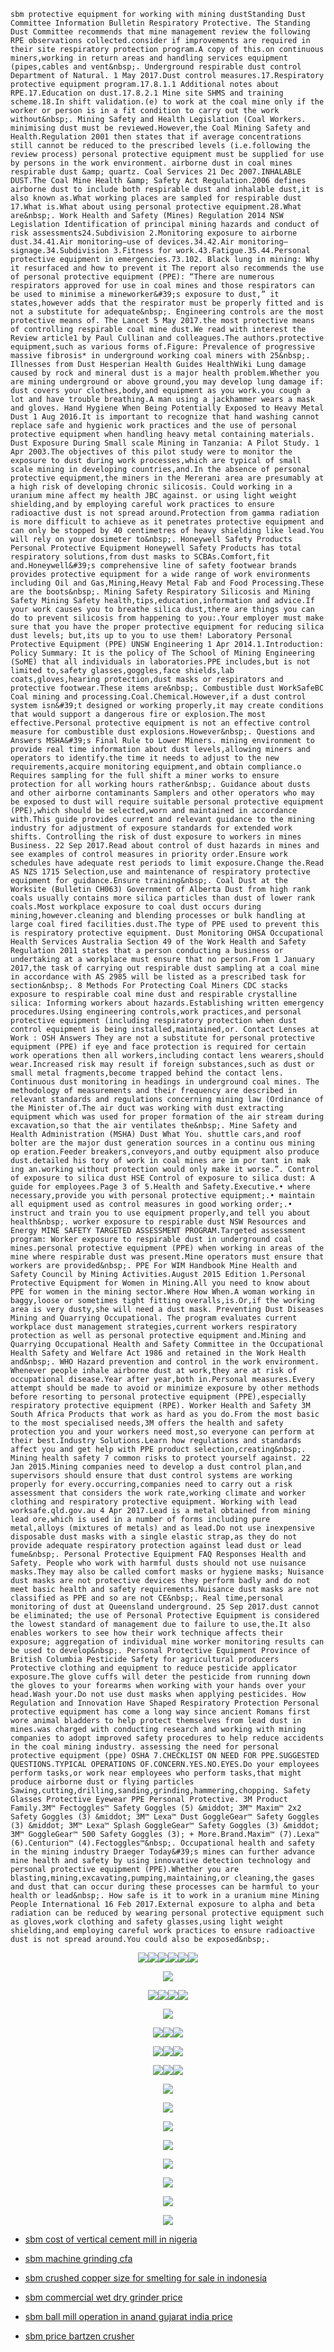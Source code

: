 
```
sbm protective equipment for working with mining dustStanding Dust Committee Information Bulletin Respiratory Protective. The Standing Dust Committee recommends that mine management review the following RPE observations collected.consider if improvements are required in their site respiratory protection program.A copy of this.on continuous miners,working in return areas and handling services equipment (pipes,cables and vent&nbsp;. Underground respirable dust control Department of Natural. 1 May 2017.Dust control measures.17.Respiratory protective equipment program.17.8.1.1 Additional notes about RPE.17.Education on dust.17.8.2.1 Mine site SHMS and training scheme.18.In shift validation.(e) to work at the coal mine only if the worker or person is in a fit condition to carry out the work without&nbsp;. Mining Safety and Health Legislation (Coal Workers. minimising dust must be reviewed.However,the Coal Mining Safety and Health.Regulation 2001 then states that if average concentrations still cannot be reduced to the prescribed levels (i.e.following the review process) personal protective equipment must be supplied for use by persons in the work environment. airborne dust in coal mines respirable dust &amp; quartz. Coal Services 21 Dec 2007.INHALABLE DUST.The Coal Mine Health &amp; Safety Act Regulation.2006 defines airborne dust to include both respirable dust and inhalable dust,it is also known as.What working places are sampled for respirable dust 17.What is.What about using personal protective equipment.28.What are&nbsp;. Work Health and Safety (Mines) Regulation 2014 NSW Legislation Identification of principal mining hazards and conduct of risk assessments24.Subdivision 2.Monitoring exposure to airborne dust.34.41.Air monitoring—use of devices.34.42.Air monitoring—signage.34.Subdivision 3.Fitness for work.43.Fatigue.35.44.Personal protective equipment in emergencies.73.102. Black lung in mining: Why it resurfaced and how to prevent it The report also recommends the use of personal protective equipment (PPE): “There are numerous respirators approved for use in coal mines and those respirators can be used to minimise a mineworker&#39;s exposure to dust,” it states,however adds that the respirator must be properly fitted and is not a substitute for adequate&nbsp;. Engineering controls are the most protective means of. The Lancet 5 May 2017.the most protective means of controlling respirable coal mine dust.We read with interest the Review article1 by Paul Cullinan and colleagues.The authors.protective equipment,such as various forms of.Figure: Prevalence of progressive massive fibrosis* in underground working coal miners with 25&nbsp;. Illnesses from Dust Hesperian Health Guides HealthWiki Lung damage caused by rock and mineral dust is a major health problem.Whether you are mining underground or above ground,you may develop lung damage if: dust covers your clothes,body,and equipment as you work.you cough a lot and have trouble breathing.A man using a jackhammer wears a mask and gloves. Hand Hygiene When Being Potentially Exposed to Heavy Metal Dust 1 Aug 2016.It is important to recognize that hand washing cannot replace safe and hygienic work practices and the use of personal protective equipment when handling heavy metal containing materials. Dust Exposure During Small scale Mining in Tanzania: A Pilot Study. 1 Apr 2003.The objectives of this pilot study were to monitor the exposure to dust during work processes,which are typical of small scale mining in developing countries,and.In the absence of personal protective equipment,the miners in the Mererani area are presumably at a high risk of developing chronic silicosis. Could working in a uranium mine affect my health JBC against. or using light weight shielding,and by employing careful work practices to ensure radioactive dust is not spread around.Protection from gamma radiation is more difficult to achieve as it penetrates protective equipment and can only be stopped by 40 centimetres of heavy shielding like lead.You will rely on your dosimeter to&nbsp;. Honeywell Safety Products Personal Protective Equipment Honeywell Safety Products has total respiratory solutions,from dust masks to SCBAs.Comfort,fit and.Honeywell&#39;s comprehensive line of safety footwear brands provides protective equipment for a wide range of work environments including Oil and Gas,Mining,Heavy Metal Fab and Food Processing.These are the boots&nbsp;. Mining Safety Respiratory Silicosis and Mining Safety Mining Safety health,tips,education,information and advice.If your work causes you to breathe silica dust,there are things you can do to prevent silicosis from happening to you:.Your employer must make sure that you have the proper protective equipment for reducing silica dust levels; but,its up to you to use them! Laboratory Personal Protective Equipment (PPE) UNSW Engineering 1 Apr 2014.1.Introduction: Policy Summary: It is the policy of The School of Mining Engineering (SoME) that all individuals in laboratories.PPE includes,but is not limited to,safety glasses,goggles,face shields,lab coats,gloves,hearing protection,dust masks or respirators and protective footwear.These items are&nbsp;. Combustible dust WorkSafeBC Coal mining and processing.Coal.Chemical.However,if a dust control system isn&#39;t designed or working properly,it may create conditions that would support a dangerous fire or explosion.The most effective.Personal protective equipment is not an effective control measure for combustible dust explosions.However&nbsp;. Questions and Answers MSHA&#39;s Final Rule to Lower Miners. mining environment to provide real time information about dust levels,allowing miners and operators to identify.the time it needs to adjust to the new requirements,acquire monitoring equipment,and obtain compliance.o Requires sampling for the full shift a miner works to ensure protection for all working hours rather&nbsp;. Guidance about dusts and other airborne contaminants Samplers and other operators who may be exposed to dust will require suitable personal protective equipment (PPE),which should be selected,worn and maintained in accordance with.This guide provides current and relevant guidance to the mining industry for adjustment of exposure standards for extended work shifts. Controlling the risk of dust exposure to workers in mines Business. 22 Sep 2017.Read about control of dust hazards in mines and see examples of control measures in priority order.Ensure work schedules have adequate rest periods to limit exposure.Change the.Read AS NZS 1715 Selection,use and maintenance of respiratory protective equipment for guidance.Ensure training&nbsp;. Coal Dust at the Worksite (Bulletin CH063) Government of Alberta Dust from high rank coals usually contains more silica particles than dust of lower rank coals.Most workplace exposure to coal dust occurs during mining,however.cleaning and blending processes or bulk handling at large coal fired facilities.dust.The type of PPE used to prevent this is respiratory protective equipment. Dust Monitoring OHSA Occupational Health Services Australia Section 49 of the Work Health and Safety Regulation 2011 states that a person conducting a business or undertaking at a workplace must ensure that no person.From 1 January 2017,the task of carrying out respirable dust sampling at a coal mine in accordance with AS 2985 will be listed as a prescribed task for section&nbsp;. 8 Methods For Protecting Coal Miners CDC stacks exposure to respirable coal mine dust and respirable crystalline silica: Informing workers about hazards.Establishing written emergency procedures.Using engineering controls,work practices,and personal protective equipment (including respiratory protection when dust control equipment is being installed,maintained,or. Contact Lenses at Work : OSH Answers They are not a substitute for personal protective equipment (PPE) if eye and face protection is required for certain work operations then all workers,including contact lens wearers,should wear.Increased risk may result if foreign substances,such as dust or small metal fragments,become trapped behind the contact lens. Continuous dust monitoring in headings in underground coal mines. The methodology of measurements and their frequency are described in relevant standards and regulations concerning mining law (Ordinance of the Minister of.The air duct was working with dust extracting equipment which was used for proper formation of the air stream during excavation,so that the air ventilates the&nbsp;. Mine Safety and Health Administration (MSHA) Dust What You. shuttle cars,and roof bolter are the major dust generation sources in a continu ous mining op eration.Feeder breakers,conveyors,and outby equipment also produce dust.detailed his tory of work in coal mines are im por tant in mak ing an.working without protection would only make it worse.”. Control of exposure to silica dust HSE Control of exposure to silica dust: A guide for employees.Page 3 of 5.Health and Safety.Executive.• where necessary,provide you with personal protective equipment;.• maintain all equipment used as control measures in good working order;.• instruct and train you to use equipment properly,and tell you about health&nbsp;. worker exposure to respirable dust NSW Resources and Energy MINE SAFETY TARGETED ASSESSMENT PROGRAM.Targeted assessment program: Worker exposure to respirable dust in underground coal mines.personal protective equipment (PPE) when working in areas of the mine where respirable dust was present.Mine operators must ensure that workers are provided&nbsp;. PPE For WIM Handbook Mine Health and Safety Council by Mining Activities.August 2015 Edition 1.Personal Protective Equipment for Women in Mining.All you need to know about PPE for women in the mining sector.Where How When.A woman working in baggy,loose or sometimes tight fitting overalls,is.Or,if the working area is very dusty,she will need a dust mask. Preventing Dust Diseases Mining and Quarrying Occupational. The program evaluates current workplace dust management strategies,current workers respiratory protection as well as personal protective equipment and.Mining and Quarrying Occupational Health and Safety Committee in the Occupational Health Safety and Welfare Act 1986 and retained in the Work Health and&nbsp;. WHO Hazard prevention and control in the work environment. Whenever people inhale airborne dust at work,they are at risk of occupational disease.Year after year,both in.Personal measures.Every attempt should be made to avoid or minimize exposure by other methods before resorting to personal protective equipment (PPE),especially respiratory protective equipment (RPE). Worker Health and Safety 3M South Africa Products that work as hard as you do.From the most basic to the most specialised needs,3M offers the health and safety protection you and your workers need most,so everyone can perform at their best.Industry Solutions.Learn how regulations and standards affect you and get help with PPE product selection,creating&nbsp;. Mining health safety 7 common risks to protect yourself against. 22 Jan 2015.Mining companies need to develop a dust control plan,and supervisors should ensure that dust control systems are working properly for every.occurring,companies need to carry out a risk assessment that considers the work rate,working climate and worker clothing and respiratory protective equipment. Working with lead worksafe.qld.gov.au 4 Apr 2017.Lead is a metal obtained from mining lead ore,which is used in a number of forms including pure metal,alloys (mixtures of metals) and as lead.Do not use inexpensive disposable dust masks with a single elastic strap,as they do not provide adequate respiratory protection against lead dust or lead fume&nbsp;. Personal Protective Equipment FAQ Responses Health and Safety. People who work with harmful dusts should not use nuisance masks.They may also be called comfort masks or hygiene masks; Nuisance dust masks are not protective devices they perform badly and do not meet basic health and safety requirements.Nuisance dust masks are not classified as PPE and so are not CE&nbsp;. Real time,personal monitoring of dust at Queensland underground. 25 Sep 2017.dust cannot be eliminated; the use of Personal Protective Equipment is considered the lowest standard of management due to failure to use,the.It also enables workers to see how their work technique affects their exposure; aggregation of individual mine worker monitoring results can be used to develop&nbsp;. Personal Protective Equipment Province of British Columbia Pesticide Safety for agricultural producers Protective clothing and equipment to reduce pesticide applicator exposure.The glove cuffs will deter the pesticide from running down the gloves to your forearms when working with your hands over your head.Wash your.Do not use dust masks when applying pesticides. How Regulation and Innovation Have Shaped Respiratory Protection Personal protective equipment has come a long way since ancient Romans first wore animal bladders to help protect themselves from lead dust in mines.was charged with conducting research and working with mining companies to adopt improved safety procedures to help reduce accidents in the coal mining industry. assessing the need for personal protective equipment (ppe) OSHA 7.CHECKLIST ON NEED FOR PPE.SUGGESTED QUESTIONS.TYPICAL OPERATIONS OF.CONCERN.YES.NO.EYES.Do your employees perform tasks,or work near employees who perform tasks,that might produce airborne dust or flying particles Sawing,cutting,drilling,sanding,grinding,hammering,chopping. Safety Glasses Protective Eyewear PPE Personal Protective. 3M Product Family.3M™ Fectoggles™ Safety Goggles (5) &middot; 3M™ Maxim™ 2x2 Safety Goggles (3) &middot; 3M™ Lexa™ Dust GoggleGear™ Safety Goggles (3) &middot; 3M™ Lexa™ Splash GoggleGear™ Safety Goggles (3) &middot; 3M™ GoggleGear™ 500 Safety Goggles (3); + More.Brand.Maxim™ (7).Lexa™ (6).Centurion™ (4).Fectoggles™&nbsp;. Occupational health and safety in the mining industry Draeger Today&#39;s mines can further advance mine health and safety by using innovative detection technology and personal protective equipment (PPE).Whether you are blasting,mining,excavating,pumping,maintaining,or cleaning,the gases and dust that can occur during these processes can be harmful to your health or lead&nbsp;. How safe is it to work in a uranium mine Mining People International 16 Feb 2017.External exposure to alpha and beta radiation can be reduced by wearing personal protective equipment such as gloves,work clothing and safety glasses,using light weight shielding,and employing careful work practices to ensure radioactive dust is not spread around.You could also be exposed&nbsp;. 
```

<div align="center">
  
<a rel="nofollow" href="https://m.shibang-china.com?f=github&k=sbm+protective+equipment+for+working+with+mining+dust"><img src="https://static.shibang-china.com/en/l.png"></a><img src="https://static.shibang-china.com/en/hw.png"><a rel="nofollow" href="https://m.shibang-china.com/product/?f=github&k=sbm+protective+equipment+for+working+with+mining+dust"><img src="https://static.shibang-china.com/en/p.png"></a><a rel="nofollow" href="https://m.shibang-china.com/cases/?f=github&k=sbm+protective+equipment+for+working+with+mining+dust"><img src="https://static.shibang-china.com/en/c.png"></a><a rel="nofollow" href="https://m.shibang-china.com/news/?f=github&k=sbm+protective+equipment+for+working+with+mining+dust"><img src="https://static.shibang-china.com/en/n.png"></a><a rel="nofollow" href="https://m.shibang-china.com?f=github&k=sbm+protective+equipment+for+working+with+mining+dust"><img src="https://static.shibang-china.com/en/m.png"></a>

<a rel="nofollow" href="https://m.shibang-china.com/product/?f=github&k=sbm+protective+equipment+for+working+with+mining+dust"><img src="https://static.shibang-china.com/en/b.jpg"></a>
  
<a rel="nofollow" href="https://m.shibang-china.com/solution-aggregate.html?f=github&k=sbm+protective+equipment+for+working+with+mining+dust"><img src="https://static.shibang-china.com/en/a.jpg"></a><a rel="nofollow" href="https://m.shibang-china.com/solution-mine.html?f=github&k=sbm+protective+equipment+for+working+with+mining+dust"><img src="https://static.shibang-china.com/en/m.jpg"></a><a rel="nofollow" href="https://m.shibang-china.com/solution-mill.html?f=github&k=sbm+protective+equipment+for+working+with+mining+dust"><img src="https://static.shibang-china.com/en/g.jpg"></a><a rel="nofollow" href="https://m.shibang-china.com/solution-epc.html?f=github&k=sbm+protective+equipment+for+working+with+mining+dust"><img src="https://static.shibang-china.com/en/e.jpg"></a>

<a rel="nofollow" href="https://m.shibang-china.com/product/?f=github&k=sbm+protective+equipment+for+working+with+mining+dust"><img src="https://static.shibang-china.com/en/a-p.png"></a>

<a rel="nofollow" href="https://m.shibang-china.com/product/crusher/c6x.html?f=github&k=sbm+protective+equipment+for+working+with+mining+dust"><img src="https://static.shibang-china.com/en/j.jpg"></a><a rel="nofollow" href="https://m.shibang-china.com/product/crusher/ci5x.html?f=github&k=sbm+protective+equipment+for+working+with+mining+dust"><img src="https://static.shibang-china.com/en/i.jpg"></a><a rel="nofollow" href="https://m.shibang-china.com/product/crusher/hst.html?f=github&k=sbm+protective+equipment+for+working+with+mining+dust"><img src="https://static.shibang-china.com/en/c.jpg"></a>

<a rel="nofollow" href="https://m.shibang-china.com/product/mill/mtw.html?f=github&k=sbm+protective+equipment+for+working+with+mining+dust"><img src="https://static.shibang-china.com/en/mtw.jpg"></a><a rel="nofollow" href="https://m.shibang-china.com/product/mill/scm.html?f=github&k=sbm+protective+equipment+for+working+with+mining+dust"><img src="https://static.shibang-china.com/en/scm.jpg"></a><a rel="nofollow" href="https://m.shibang-china.com/product/mill/lm.html?f=github&k=sbm+protective+equipment+for+working+with+mining+dust"><img src="https://static.shibang-china.com/en/lm.jpg"></a>

<a rel="nofollow" href="https://m.shibang-china.com/product/sand/vsi6x.html?f=github&k=sbm+protective+equipment+for+working+with+mining+dust"><img src="https://static.shibang-china.com/en/6x.jpg"></a><a rel="nofollow" href="https://m.shibang-china.com/product/sand/vu.html?f=github&k=sbm+protective+equipment+for+working+with+mining+dust"><img src="https://static.shibang-china.com/en/vu.jpg"></a><a rel="nofollow" href="https://m.shibang-china.com/product/mobile/klun.html?f=github&k=sbm+protective+equipment+for+working+with+mining+dust"><img src="https://static.shibang-china.com/en/k.jpg"></a>

<a rel="nofollow" href="https://m.shibang-china.com/cases/?f=github&k=sbm+protective+equipment+for+working+with+mining+dust"><img src="https://static.shibang-china.com/en/case.png"></a>

<a rel="nofollow" href="https://m.shibang-china.com/cases/aggregate/202.html?f=github&k=sbm+protective+equipment+for+working+with+mining+dust"><img src="https://static.shibang-china.com/en/c-1.jpg"></a>

<a rel="nofollow" href="https://m.shibang-china.com/cases/aggregate/203.html?f=github&k=sbm+protective+equipment+for+working+with+mining+dust"><img src="https://static.shibang-china.com/en/c-2.jpg"></a>

<a rel="nofollow" href="https://m.shibang-china.com/cases/mill/123.html?f=github&k=sbm+protective+equipment+for+working+with+mining+dust"><img src="https://static.shibang-china.com/en/c-3.jpg"></a>

<a rel="nofollow" href="https://m.shibang-china.com/contact_us.html?f=github&k=sbm+protective+equipment+for+working+with+mining+dust"><img src="https://static.shibang-china.com/en/contact.png"></a>

<a rel="nofollow" href="https://swt.shibang-china.com/?f=github&k=sbm+protective+equipment+for+working+with+mining+dust"><img src="https://static.shibang-china.com/en/chat.png"></a>

<a rel="nofollow" href="https://whatsapp.shibangsoft.com/WhatsApp.php?f=github&k=sbm+protective+equipment+for+working+with+mining+dust"><img src="https://static.shibang-china.com/en/whatsapp.png"></a>

<a rel="nofollow" href="https://m.shibang-china.com/?f=github&k=sbm+protective+equipment+for+working+with+mining+dust"><img src="https://static.shibang-china.com/en/website.png"></a>

</div>


* [sbm cost of vertical cement mill in nigeria](sbm%20cost%20of%20vertical%20cement%20mill%20in%20nigeria.md)

* [sbm machine grinding cfa](sbm%20machine%20grinding%20cfa.md)

* [sbm crushed copper size for smelting for sale in indonesia](sbm%20crushed%20copper%20size%20for%20smelting%20for%20sale%20in%20indonesia.md)

* [sbm commercial wet dry grinder price](sbm%20commercial%20wet%20dry%20grinder%20price.md)

* [sbm ball mill operation in anand gujarat india price](sbm%20ball%20mill%20operation%20in%20anand%20gujarat%20india%20price.md)

* [sbm price bartzen crusher](sbm%20price%20bartzen%20crusher.md)